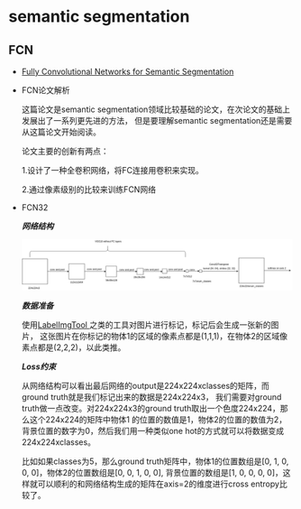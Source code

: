 # semantic segmentation
## FCN
* [Fully Convolutional Networks for Semantic Segmentation](https://arxiv.org/abs/1411.4038)
* FCN论文解析

  这篇论文是semantic segmentation领域比较基础的论文，在次论文的基础上发展出了一系列更先进的方法，
  但是要理解semantic segmentation还是需要从这篇论文开始阅读。
  
  论文主要的创新有两点：
  
  1.设计了一种全卷积网络，将FC连接用卷积来实现。
  
  2.通过像素级别的比较来训练FCN网络

* FCN32

  ***网络结构***
  
  ![FCN32](https://github.com/stesha2016/tensorflow-semantic-segmentation/blob/master/images/FCN32.png)
  
  ***数据准备***
  
  使用[LabelImgTool
](https://github.com/lzx1413/LabelImgTool)之类的工具对图片进行标记，标记后会生成一张新的图片，
这张图片在你标记的物体1的区域的像素点都是(1,1,1)，在物体2的区域像素点都是(2,2,2)，以此类推。
  
  ***Loss约束***
  
  从网络结构可以看出最后网络的output是224x224xclasses的矩阵，而ground truth就是我们标记出来的数据是224x224x3，
  我们需要对ground truth做一点改变。对224x224x3的ground truth取出一个色度224x224，那么这个224x224的矩阵中物体1
  的位置的数值是1，物体2的位置的数值为2，背景位置的数字为0，然后我们用一种类似one hot的方式就可以将数据变成224x224xclasses。
  
  比如如果classes为5，那么ground truth矩阵中，物体1的位置数组是[0, 1, 0, 0, 0]，物体2的位置数组是[0, 0, 1, 0, 0],
  背景位置的数组是[1, 0, 0, 0, 0]，这样就可以顺利的和网络结构生成的矩阵在axis=2的维度进行cross entropy比较了。
  
